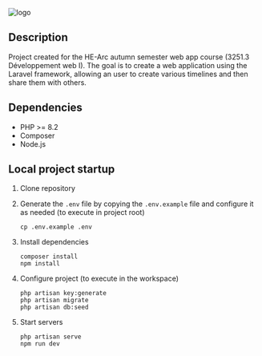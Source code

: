 ![logo](https://github.com/user-attachments/assets/d0b1aed7-217c-4d82-ac33-0cc39334b872)
## Description
Project created for the HE-Arc autumn semester web app course (3251.3 Développement web I).
The goal is to create a web application using the Laravel framework, allowing an user to create various timelines and then share them with others.
## Dependencies
- PHP >= 8.2
- Composer
- Node.js
## Local project startup
1. Clone repository
2. Generate the `.env` file by copying the `.env.example` file and configure it as needed (to execute in project root)
    ```
    cp .env.example .env
    ```
4. Install dependencies
   
    ```
    composer install
    npm install
    ```
5. Configure project (to execute in the workspace)

    ```
    php artisan key:generate
    php artisan migrate
    php artisan db:seed
    ```
6. Start servers

    ```
    php artisan serve
    npm run dev
    ```
